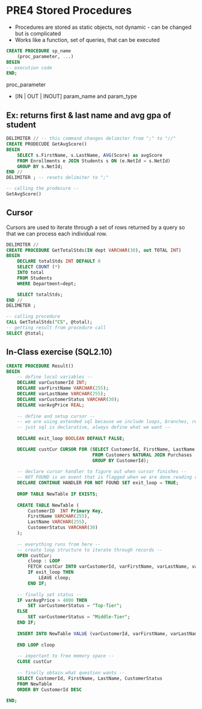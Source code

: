 # PRE4 Stored Procedures

- Procedures are stored as static objects, not dynamic - can be changed but is complicated 
- Works like a function, set of queries, that can be executed


```sql
CREATE PROCEDURE sp_name 
    (proc_parameter, ...)
BEGIN
-- execution code
END;
```

proc_parameter
- [IN | OUT | INOUT] param_name and param_type 

## Ex: returns first & last name and avg gpa of student 
```sql
DELIMITER // -- this command changes delimiter from ";" to "//"
CREATE PRODECUDE GetAvgScore()
BEGIN
    SELECT s.FirstName, s.LastName, AVG(Score) as avgScore 
    FROM Enrollments e JOIN Students s ON (e.NetId = s.NetId)
    GROUP BY s.NetId;
END //
DELIMITER ; -- resets delimiter to ";"

-- calling the prodecure --
GetAvgScore()
```

## Cursor 
Cursors are used to iterate through a set of rows returned by a query so that we can process each individual row.

```sql
DELIMITER //
CREATE PROCEDURE GetTotalStds(IN dept VARCHAR(30), out TOTAL INT)
BEGIN
    DECLARE totalStds INT DEFAULT 0
    SELECT COUNT (*)
    INTO total
    FROM Students 
    WHERE Department=dept;

    SELECT totalStds;
END //
DELIMETER ;

-- calling procedure 
CALL GetTotalStds("CS", @total);
-- getting result from procedure call
SELECT @total;
```

## In-Class exercise (SQL2.10)
```sql
CREATE PROCEDURE Result()
BEGIN
    -- define local variables -- 
    DECLARE varCustomerId INT;
    DECLARE varFirstName VARCHAR(255);
    DECLARE varLastName VARCHAR(255);
    DECLARE varCustomerStatus VARCHAR(30);
    DECLARE varAvgPrice REAL;
    
    -- define and setup cursor -- 
    -- we are using extended sql because we include loops, branches, recursion -- 
    -- just sql is declarative, always define what we want -- 
    
    DECLARE exit_loop BOOLEAN DEFAULT FALSE; 

    DECLARE custCur CURSOR FOR (SELECT CustomerId, FirstName, LastName, avg(Price) as avgPrice
                                FROM Customers NATURAL JOIN Purchases 
                                GROUP BY CustomerId);
    
    -- declare cursor handler to figure out when cursor finishes --
    -- NOT FOUND is an event that is flagged when we are done reading records -- 
    DECLARE CONTINUE HANDLER FOR NOT FOUND SET exit_loop = TRUE; 
                                
    DROP TABLE NewTable IF EXISTS;
    
    CREATE TABLE NewTable (
        CustomerID  INT Primary Key,
        FirstName VARCHAR(255),
        LastName VARCHAR(255),
        CustomerStatus VARCHAR(30)
    );
    
    -- everything runs from here -- 
    -- create loop structure to iterate through records --
    OPEN custCur;
        cloop : LOOP 
        FETCH custCur INTO varCustomerId, varFirstName, varLastName, varAvgPrice;
        IF exit_loop THEN
            LEAVE cloop;
        END IF;
    
    -- finally set status -- 
    IF varAvgPrice > 4000 THEN
        SET varCustomerStatus = "Top-Tier";
    ELSE 
        SET varCustomerStatus = "Middle-Tier";
    END IF;
    
    INSERT INTO NewTable VALUE (varCustomerId, varFirstName, varLastName, varCustomerStatus);
    
    END LOOP cloop
    
    -- important to free memory space -- 
    CLOSE custCur 
    
    -- finally obtain what question wants -- 
    SELECT CustomerId, FirstName, LastName, CustomerStatus 
    FROM NewTable
    ORDER BY CustomerId DESC 
    
END;
```